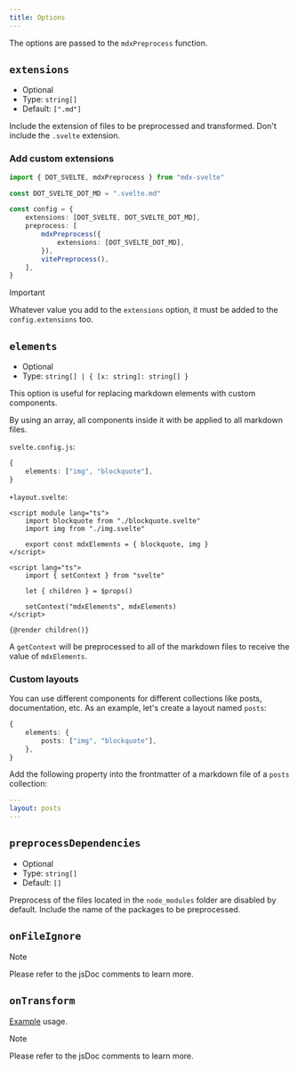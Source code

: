 ```yaml
---
title: Options
---
```


The options are passed to the `mdxPreprocess` function.

## `extensions`

- Optional
- Type: `string[]`
- Default: `[".md"]`

Include the extension of files to be preprocessed and transformed. Don't include the `.svelte` extension.

### Add custom extensions

```ts
import { DOT_SVELTE, mdxPreprocess } from "mdx-svelte"

const DOT_SVELTE_DOT_MD = ".svelte.md"

const config = {
    extensions: [DOT_SVELTE, DOT_SVELTE_DOT_MD],
    preprocess: [
        mdxPreprocess({
            extensions: [DOT_SVELTE_DOT_MD],
        }),
        vitePreprocess(),
    ],
}
```

> [!IMPORTANT]
> Whatever value you add to the `extensions` option, it must be added to the `config.extensions` too.

## `elements`

- Optional
- Type: `string[] | { [x: string]: string[] }`

This option is useful for replacing markdown elements with custom components.

By using an array, all components inside it with be applied to all markdown files.

`svelte.config.js`:

```ts
{
    elements: ["img", "blockquote"],
}
```

`+layout.svelte`:

```svelte
<script module lang="ts">
    import blockquote from "./blockquote.svelte"
    import img from "./img.svelte"

    export const mdxElements = { blockquote, img }
</script>

<script lang="ts">
    import { setContext } from "svelte"

    let { children } = $props()

    setContext("mdxElements", mdxElements)
</script>

{@render children()}
```

A `getContext` will be preprocessed to all of the markdown files to receive the value of `mdxElements`.

### Custom layouts

You can use different components for different collections like posts, documentation, etc.
As an example, let's create a layout named `posts`:

```ts
{
    elements: {
        posts: ["img", "blockquote"],
    },
}
```

Add the following property into the frontmatter of a markdown file of a `posts` collection:

```yaml
---
layout: posts
---
```

## `preprocessDependencies`

- Optional
- Type: `string[]`
- Default: `[]`

Preprocess of the files located in the `node_modules` folder are disabled by default. Include the name of the packages to be preprocessed.

## `onFileIgnore`

> [!NOTE]
> Please refer to the jsDoc comments to learn more.

## `onTransform`

[Example](/unified) usage.

> [!NOTE]
> Please refer to the jsDoc comments to learn more.

